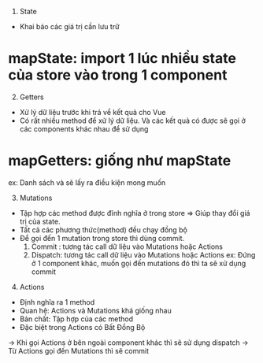 1. State
- Khai báo các giá trị cần lưu trữ 
# mapState: import 1 lúc nhiều state của store vào trong 1 component 

2. Getters
- Xử lý dữ liệu trước khi trả về kết quả cho Vue
- Có rất nhiều method để xử lý dữ liệu. Và các kết quả có được sẽ gọi ở các components khác nhau để sử dụng
# mapGetters: giống như mapState
ex: Danh sách và sẽ lấy ra điều kiện mong muốn 

3. Mutations
- Tập hợp các method được đĩnh nghĩa ở trong store
=> Giúp thay đổi giá trị của state.
- Tất cả các phương thức(method) đều chạy đồng bộ
- Để gọi đến 1 mutation trong store thì dùng commit.
    1. Commit : tương tác call dữ liệu vào Mutations hoặc Actions
    2. Dispatch: tương tác call dữ liệu vào Mutations hoặc Actions
ex: Đứng ở 1 component khác, muốn gọi đến mutations đó thì ta sẽ xử dụng commit

4. Actions
- Định nghĩa ra 1 method
- Quan hệ: Actions và Mutations khá giống nhau
- Bản chất: Tập hợp của các method
- Đặc biệt trong Actions có Bất Đồng Bộ
 
-> Khi gọi Actions ở bên ngoài component khác thì sẽ sử dụng dispatch
-> Từ Actions gọi đến Mutations thì sẽ commit